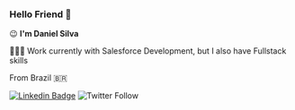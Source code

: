 ### Hello Friend 👋
😉 **I'm Daniel Silva** 

👨🏾‍💻 Work currently with Salesforce Development, but I also have Fullstack skills

From Brazil :brazil:

[![Linkedin Badge](https://img.shields.io/badge/Daniel%20Silva-18B05F?style=flat-square&logo=Linkedin&logoColor=white&link=https://www.linkedin.com/in/daniel-batista-9ab57a123)](https://www.linkedin.com/in/daniel-batista-9ab57a123) 
![Twitter Follow](https://img.shields.io/twitter/follow/dane_bts?style=social)
